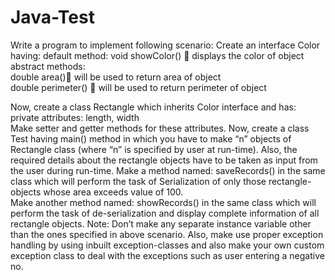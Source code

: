 # Java-Test
Write a program to implement following scenario: 
Create an interface Color having: 
default method: 	void showColor()  displays the color of object 
abstract methods: 	
double area() will be used to return area of object  	 	 	
double perimeter()  will be used to return perimeter of object 
 
Now, create a class Rectangle which inherits Color interface and has: 
private attributes:  	length, width 	 
Make setter and getter methods for these attributes. 
Now, create a class Test having main() method in which you have to make “n” objects of Rectangle class (where “n” is specified by user at run-time). Also, the required details about the rectangle objects have to be taken as input from the user during run-time. Make a method named: saveRecords() in the same class which will perform the task of Serialization of only those rectangle-objects whose area exceeds value of 100.   
Make another method named: showRecords() in the same class which will perform the task of de-serialization and display complete information of all rectangle objects. 
Note: Don’t make any separate instance variable other than the ones specified in above scenario. Also, make use proper exception handling by using inbuilt exception-classes and also make your own custom exception class to deal with the exceptions such as user entering a negative no. 
